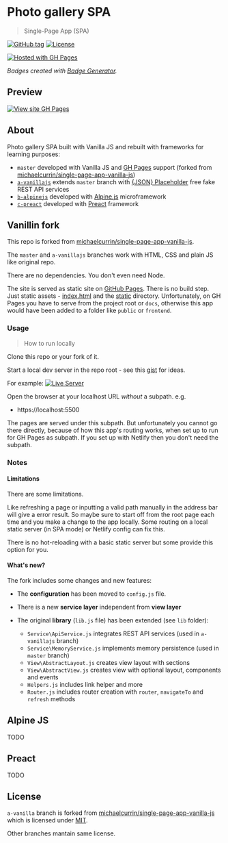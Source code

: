 # Photo gallery SPA
> Single-Page App (SPA)

[![GitHub tag](https://img.shields.io/github/tag/jmirinformatica/2daw-m12-p2-s4-examples)](hhttps://github.com/jmirinformatica/2daw-m12-p2-s4-examples/tags)
[![License](https://img.shields.io/badge/License-MIT-blue)](#license)

[![Hosted with GH Pages](https://img.shields.io/badge/Hosted_with-GitHub_Pages-blue?logo=github&logoColor=white)](https://pages.github.com/)

_Badges created with [Badge Generator](https://github.com/badges/shields)._

## Preview

[![View site GH Pages](https://img.shields.io/badge/View_site-GH_Pages-2ea44f?style=for-the-badge)](https://jmirinformatica.github.io/2daw-m12-p2-s4-examples/)

## About

Photo gallery SPA built with Vanilla JS and rebuilt with frameworks for learning purposes:

 * `master` developed with Vanilla JS and [GH Pages](https://pages.github.com/) support (forked from [michaelcurrin/single-page-app-vanilla-js](https://michaelcurrin.github.io/single-page-app-vanilla-js/))
 * [`a-vanillajs`](/jmirinformatica/2daw-m12-p2-s4-examples/tree/a-vanilla) extends `master` branch with [{JSON} Placeholder](https://jsonplaceholder.typicode.com/) free fake REST API services
 * [`b-alpinejs`](/jmirinformatica/2daw-m12-p2-s4-examples/tree/b-alpinejs) developed with [Alpine.js](https://alpinejs.dev/) microframework
 * [`c-preact`](/jmirinformatica/2daw-m12-p2-s4-examples/tree/c-preact) developed with [Preact](https://preactjs.com/) framework

## Vanillin fork

This repo is forked from [michaelcurrin/single-page-app-vanilla-js](https://michaelcurrin.github.io/single-page-app-vanilla-js/).

The `master` and `a-vanillajs` branches work with HTML, CSS and plain JS like original repo.

There are no dependencies. You don't even need Node.

The site is served as static site on [GitHub Pages](https://pages.github.com/). There is no build step. Just static assets - [index.html](/index.html) and the [static](/static/) directory. Unfortunately, on GH Pages you have to serve from the project root or `docs`, otherwise this app would have been added to a folder like `public` or `frontend`.

### Usage

> How to run locally

Clone this repo or your fork of it.

Start a local dev server in the repo root - see this [gist](https://gist.github.com/MichaelCurrin/1a6116a4e0918c8468dc7e1a701a5f95) for ideas.

For example: [![Live Server](https://img.shields.io/badge/VSC-Live_Server-blue?logo=visualstudiocode)](https://marketplace.visualstudio.com/items?itemName=ritwickdey.LiveServer)

Open the browser at your localhost URL _without_ a subpath. e.g.

- https://localhost:5500

The pages are served under this subpath. But unfortunately you cannot go there directly, because of how this app's routing works, when set up to run for GH Pages as subpath. If you set up with Netlify then you don't need the subpath.

### Notes

#### Limitations

There are some limitations. 

Like refreshing a page or inputting a valid path manually in the address bar will give a error result. So maybe sure to start off from the root page each time and you make a change to the app locally. Some routing on a local static server (in SPA mode) or Netlify config can fix this.

There is no hot-reloading with a basic static server but some provide this option for you.

#### What's new?

The fork includes some changes and new features:

* The **configuration** has been moved to `config.js` file.
* There is a new **service layer** independent from **view layer**
* The original **library** (`lib.js` file) has been extended (see `lib` folder):

  * `Service\ApiService.js` integrates REST API services (used in `a-vanillajs` branch)
  * `Service\MemoryService.js` implements memory persistence (used in `master` branch)
  * `View\AbstractLayout.js` creates view layout with sections
  * `View\AbstractView.js` creates view with optional layout, components and events
  * `Helpers.js` includes link helper and more
  * `Router.js` includes router creation with `router`, `navigateTo` and `refresh` methods


## Alpine JS

TODO

## Preact

TODO

## License

`a-vanilla` branch is forked from [michaelcurrin/single-page-app-vanilla-js](https://michaelcurrin.github.io/single-page-app-vanilla-js/) which is licensed under [MIT](/LICENSE). 

Other branches mantain same license. 
